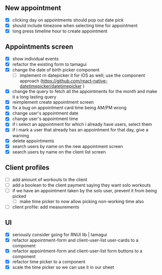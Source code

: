 ## New appointment

- [x] clicking day on appointments should pop out date pick
- [x] should include timezone when selecting time for appointment
- [x] long press timeline hour to create appointment

## Appointments screen

- [x] show individual events
- [x] refactor the existing form to tamagui
- [x] change the date of birth picker component
  - [ ] implement rn datepicker it for iOS as well; use the component approach (https://github.com/react-native-datetimepicker/datetimepicker )
- [x] change the query to fetch all the appointments for the month and make it a long lasting query
- [x] reimplement create appointment screen
- [x] fix a bug on appointment card time being AM/PM wrong
- [x] change user's appointment date
- [x] change user's appointment time
- [x] if i select an appointment for which i already have users, select them
- [x] if i mark a user that already has an appointment for that day, give a warning
- [x] delete appointments
- [x] search users by name on the new appointment screen
- [x] search users by name on the client list screen

## Client profiles

- [ ] add amount of workouts to the client
- [ ] add a boolean to the client payment saying they want solo workouts
- [ ] if we have an appointment taken by the solo user, prevent it from being picked
  - [ ] make time picker to now allow picking non-working time also
- [ ] client profile: add measurements

## UI

- [x] seriously consider going for RNUI lib | tamagui
- [x] refactor appointment-form and client-user-list user-cards to a component
- [x] refactor appointment-form and client-user-list form buttons to a component
- [x] refactor time picker to a component
- [x] scale the time picker so we can use it in our sheet
